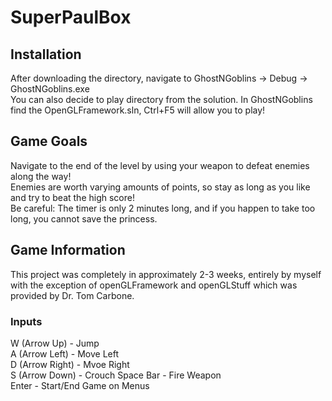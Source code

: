# SuperPaulBox

## Installation
After downloading the directory, navigate to GhostNGoblins -> Debug -> GhostNGoblins.exe \
You can also decide to play directory from the solution. In GhostNGoblins find the OpenGLFramework.sln, Ctrl+F5 will allow you to play!

## Game Goals
Navigate to the end of the level by using your weapon to defeat enemies along the way! \
Enemies are worth varying amounts of points, so stay as long as you like and try to beat the high score! \
Be careful: The timer is only 2 minutes long, and if you happen to take too long, you cannot save the princess.

## Game Information
This project was completely in approximately 2-3 weeks, entirely by myself with the exception of openGLFramework and openGLStuff which was provided by Dr. Tom Carbone.

### Inputs
W (Arrow Up) - Jump \
A (Arrow Left) - Move Left \
D (Arrow Right) - Mvoe Right \
S (Arrow Down) - Crouch
Space Bar - Fire Weapon \
Enter - Start/End Game on Menus
